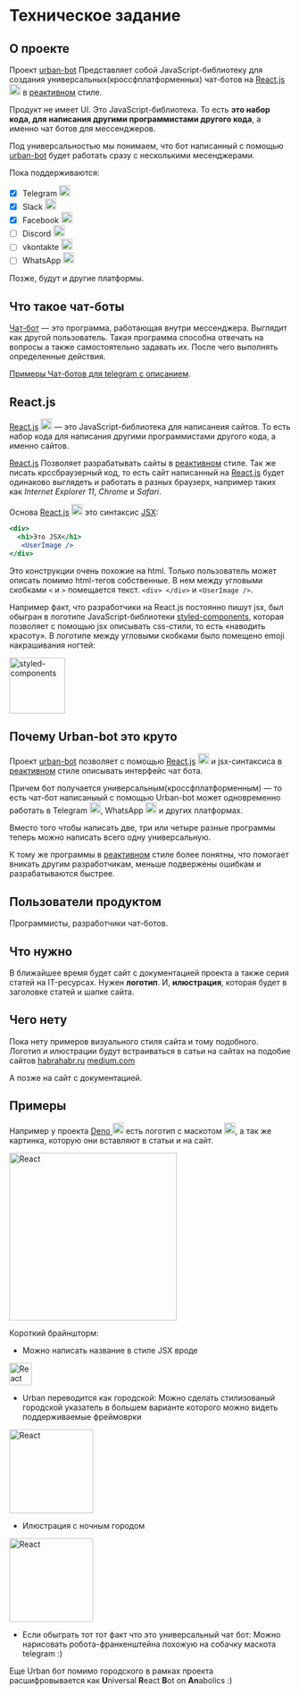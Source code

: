 # Техническое задание

## О проекте
Проект [urban-bot](https://github.com/urban-bot/urban-bot/)
Представляет собой JavaScript-библиотеку для создания универсальных(кроссфплатформенных) чат-ботов на [React.js](https://ru.reactjs.org/) <img alt="react" src="https://cdn.iconscout.com/icon/free/png-512/react-1-282599.png" height="20px" /> в [реактивном](https://clck.ru/HFwFY) стиле.

Продукт не имеет UI.
Это JavaScript-библиотека. То есть **это набор кода, для написания другими программистами другого кода**, а именно чат ботов для мессенджеров.

Под универсальностью мы понимаем, что бот написанный с помощью [urban-bot](https://github.com/urban-bot/urban-bot/)  будет работать сразу с несколькими месенджерами.

Пока поддерживаются:
- [x] Telegram <img alt="telegram" src="https://upload.wikimedia.org/wikipedia/commons/thumb/8/82/Telegram_logo.svg/1024px-Telegram_logo.svg.png" height="20px" />
- [x] Slack <img alt="slack" src="https://upload.wikimedia.org/wikipedia/commons/7/76/Slack_Icon.png" height="20px" />
- [x] Facebook <img alt="facebook" src="https://cdn3.iconfinder.com/data/icons/capsocial-round/500/facebook-512.png" height="20px" />
- [ ] Discord <img alt="discord" src="https://cdn.iconscout.com/icon/free/png-512/discord-3-569463.png" height="20px" />
- [ ] vkontakte <img alt="vkontakte" src="https://pngicon.ru/file/uploads/vk-256x256.png" height="20px" />
- [ ] WhatsApp <img alt="WhatsApp" src="https://cdn2.iconfinder.com/data/icons/social-messaging-ui-color-shapes-2-free/128/social-whatsapp-circle-512.png" height="20px" />

Позже, будут и другие платформы.

## Что такое чат-боты
[Чат-бот](https://clck.ru/NimKm) –– это программа, работающая внутри мессенджера. Выглядит как другой пользователь. Такая программа способна отвечать на вопросы а также самостоятельно задавать их. После чего выполнять определенные действия.

[Примеры Чат-ботов для telegram с описанием](https://netology.ru/blog/bots-45).

## React.js

[React.js](https://ru.reactjs.org/) <img alt="react" src="https://cdn.iconscout.com/icon/free/png-512/react-1-282599.png" height="20px" /> –– это JavaScript-библиотека для написанеия сайтов.
То есть набор кода для написания другими программистами другого кода, а именно сайтов.

[React.js](https://ru.reactjs.org/)  Позволяет разрабатывать сайты в [реактивном](https://clck.ru/HFwFY) стиле. Так же писать крссбраузерный код, то есть сайт написанный на [React.js](https://ru.reactjs.org/) 
будет одинаково выглядеть и работать в разных браузерх, например таких как _Internet Explorer 11_, _Chrome_ и _Safari_. 

Основа [React.js](https://ru.reactjs.org/) <img alt="react" src="https://cdn.iconscout.com/icon/free/png-512/react-1-282599.png" height="20px" /> это синтаксис [JSX](https://en.wikipedia.org/wiki/React_(web_framework)#JSX):

``` jsx
<div>
  <h1>Это JSX</h1>
   <UserImage />
</div>
```
Это конструкции очень похожие на html. Только пользователь может описать помимо html-тегов собственные.
В нем между угловыми скобками `<` и `>` помещается текст.
`<div> </div>` и `<UserImage />`.
 
Например факт, что разработчики на React.js постоянно пишут jsx, был обыгран в логотипе JavaScript-библиотеки
[styled-components](https://styled-components.com/), которая позволяет с помощью jsx описывать css-стили, то есть «наводить красоту». 
В логотипе между угловыми скобками было помещено emoji накрашивания ногтей:

<img alt="styled-components" src="https://raw.githubusercontent.com/styled-components/brand/master/styled-components.png" height="100px" />

## Почему Urban-bot это круто

Проект [urban-bot](https://github.com/urban-bot/urban-bot/) позволяет c помощью [React.js](https://ru.reactjs.org/) <img alt="React" src="https://cdn.iconscout.com/icon/free/png-512/react-1-282599.png" height="20px" />  и jsx-синтаксиса в [реактивном](https://clck.ru/HFwFY) стиле
описывать интерфейс чат бота.

Причем бот получается универсальным(кроссфплатформенным) –– то есть чат-бот написаныый с помощью Urban-bot может одновременно работать в
Telegram <img alt="telegram" src="https://upload.wikimedia.org/wikipedia/commons/thumb/8/82/Telegram_logo.svg/1024px-Telegram_logo.svg.png" height="20px" />, WhatsApp <img alt="whatsApp" src="https://cdn2.iconfinder.com/data/icons/social-messaging-ui-color-shapes-2-free/128/social-whatsapp-circle-512.png" height="20px" /> и других платформах.

Вместо того чтобы написать две, три или четыре разные программы теперь можно написать всего одну универсальную. 
 
К тому же программы в [реактивном](https://clck.ru/HFwFY) стиле более понятны, что помогает вникать другим разработчикам, меньше подвержены ошибкам
и разрабатываются быстрее.

## Пользователи продуктом
Программисты, разработчики чат-ботов.

## Что нужно

В ближайшее время будет сайт с документацией проекта а
также серия статей на IT-ресурсах.
Нужен **логотип**.
И, **илюстрация**, которая будет в заголовке статей и шапке сайта.


## Чего нету
Пока нету примеров визуального стиля сайта и тому подобного.
Логотип и илюстрации будут встраиваться в сатьи на сайтах на подобие сайтов 
[habrahabr.ru](https://habrahabr.ru)
[medium.com](https://medium.com)

А позже на сайт с документацией.
## Примеры
Например у проекта [Deno <img alt="deno" src="https://deno.land/logo.svg" height="20px" />](https://github.com/urban-bot/urban-bot/)
есть логотип c маскотом <img alt="deno" src="https://deno.land/logo.svg" height="20px" />, а так же картинка, которую они вставляют в статьи и на сайт.

<img alt="React" src="https://deno.land/v1_wide.jpg" height="300px" />

Короткий брайншторм:

- Можно написать название в стиле JSX вроде

<img alt="React" src="https://b.radikal.ru/b31/2005/37/f3a96564752f.jpg" height="40px" />

- Urban переводится как городской:
Можно сделать стилизованый городской указатель в большем варианте которого можно видеть поддерживаемые фреймоврки

<img alt="React" src="https://studio47.ru/img/projects/mal-arx-form/art-obekt-ukazatel-goroda/1.jpg" height="150px" /> 

- Илюстрация с ночным городом 

<img alt="React" src="https://image.freepik.com/free-vector/_23-2147533887.jpg" height="150px" /> 

- Если обыграть тот тот факт что это универсальный чат бот: 
  Можно нарисовать робота-франкенштейна похожую на собачку маскота telegram :)

Еще Urban бот помимо городского в рамках проекта расшифровывается как **U**niversal **R**eact **B**ot on **An**abolics :)

